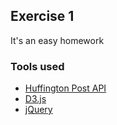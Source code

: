 ## Exercise 1
It's an easy homework
### Tools used
* [Huffington Post API](http://elections.huffingtonpost.com/pollster/api)
* [D3.js](http://d3js.org/)
* [jQuery](https://jquery.com/)
